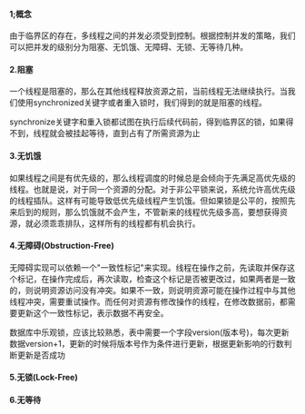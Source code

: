 #### 1;概念
由于临界区的存在，多线程之间的并发必须受到控制。根据控制并发的策略，我们可以把并发的级别分为阻塞、无饥饿、无障碍、无锁、无等待几种。
#### 2.阻塞
一个线程是阻塞的，那么在其他线程释放资源之前，当前线程无法继续执行。当我们使用synchronized关键字或者重入锁时，我们得到的就是阻塞的线程。

synchronize关键字和重入锁都试图在执行后续代码前，得到临界区的锁，如果得不到，线程就会被挂起等待，直到占有了所需资源为止
#### 3.无饥饿
如果线程之间是有优先级的，那么线程调度的时候总是会倾向于先满足高优先级的线程。也就是说，对于同一个资源的分配。对于非公平锁来说，系统允许高优先级的线程插队。这样有可能导致低优先级线程产生饥饿。但如果锁是公平的，按照先来后到的规则，那么饥饿就不会产生，不管新来的线程优先级多高，要想获得资源，就必须乖乖排队，这样所有的线程都有机会执行。
#### 4.无障碍(Obstruction-Free)
无障碍实现可以依赖一个"一致性标记"来实现。线程在操作之前，先读取并保存这个标记，在操作完成后，再次读取，检查这个标记是否被更改过，如果两者是一致的，则说明资源访问没有冲突。如果不一致，则说明资源可能在操作过程中与其他线程冲突，需要重试操作。而任何对资源有修改操作的线程，在修改数据前，都需要更新这个一致性标记，表示数据不再安全。

数据库中乐观锁，应该比较熟悉，表中需要一个字段version(版本号)，每次更新数据version+1，更新的时候将版本号作为条件进行更新，根据更新影响的行数判断更新是否成功
#### 5.无锁(Lock-Free)
#### 6.无等待
